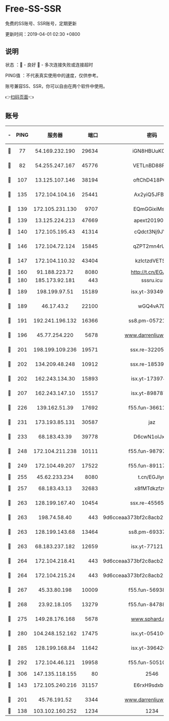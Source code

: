 # Free-SS-SSR

免费的SS账号、SSR账号，定期更新

更新时间：2019-04-01 02:30 +0800

## 说明

状态     ：🙂 - 良好 🙁 - 多次连接失败或连接超时

PING值   ：不代表真实使用中的速度，仅供参考。

账号兼容SS、SSR，你可以自由在两个软件中使用。

👉[扫码页面](https://liesauer.github.io/Free-SS-SSR/)👈

## 账号

|-|PING|服务器|端口|密码|加密方式|区域|
|:----:|:----:|:-----:|-----:|:----:|:----:|:----:|
|🙂|77|54.169.232.190|29634|iGN8HBUuK073|aes-256-cfb|SG|
|🙂|82|54.255.247.167|45776|VETLnBD88Rux|aes-256-cfb|SG|
|🙂|107|13.125.107.146|38194|oftChD418PCw|aes-256-cfb|KR|
|🙂|135|172.104.104.16|25441|Ax2yiQ5JFBT5|aes-256-cfb|JP|
|🙂|139|172.105.231.130|9707|EQmGGixiMszZ|aes-256-cfb|JP|
|🙂|139|13.125.224.213|47669|apext2019001|chacha20|KR|
|🙂|140|172.105.195.43|41314|cQdct3Nj9JVP|aes-256-cfb|JP|
|🙂|146|172.104.72.124|15845|qZPT2mn4rUFJ|aes-256-cfb|JP|
|🙂|147|172.104.110.32|43404|kzIctzdVETSB|aes-256-cfb|JP|
|🙂|160|91.188.223.72|8080|http://t.cn/EGJIyrl|rc4-md5|RU|
|🙂|180|185.173.92.181|443|sssru.icu|rc4-md5|RU|
|🙂|189|198.199.97.51|15189|isx.yt-39349533|aes-256-cfb|US|
|🙂|189|46.17.43.2|22100|wGQ4vA7D|aes-256-gcm|RU|
|🙂|191|192.241.196.132|16366|ss8.pm-05721802|aes-256-cfb|US|
|🙂|196|45.77.254.220|5678|www.darrenliuwei.com|aes-256-cfb|SG|
|🙂|201|198.199.109.236|19571|ssx.re-32205633|aes-256-cfb|US|
|🙂|202|134.209.48.248|10912|ssx.re-18539216|aes-256-cfb|US|
|🙂|202|162.243.134.30|15893|isx.yt-17397453|aes-256-cfb|US|
|🙂|207|162.243.147.10|15517|isx.yt-89878762|aes-256-cfb|US|
|🙂|226|139.162.51.39|17692|f55.fun-36611767|aes-256-cfb|SG|
|🙂|231|173.193.85.131|30587|jaz|aes-256-cfb|US|
|🙂|233|68.183.43.39|39778|D6cwN1oIJxeJ|aes-256-cfb|GB|
|🙂|248|172.104.211.238|10111|f55.fun-98797632|aes-256-cfb|US|
|🙂|249|172.104.49.207|17522|f55.fun-89117165|aes-256-cfb|SG|
|🙂|255|45.62.233.234|8080|t.cn/EGJIyrl|rc4-md5|CA|
|🙂|257|68.183.43.13|32683|x8fMTdkzfz00|aes-256-cfb|GB|
|🙂|263|128.199.167.40|10454|ssx.re-45565568|aes-256-cfb|SG|
|🙂|263|198.74.58.40|443|9d6cceaa373bf2c8acb22e60b6a58be6|aes-256-cfb|US|
|🙂|263|128.199.143.68|13464|ss8.pm-69337563|aes-256-cfb|SG|
|🙂|263|68.183.237.182|12659|isx.yt-77121174|aes-256-cfb|SG|
|🙂|264|172.104.218.41|443|9d6cceaa373bf2c8acb22e60b6a58be6|aes-256-cfb|US|
|🙂|264|172.104.215.24|443|9d6cceaa373bf2c8acb22e60b6a58be6|aes-256-cfb|US|
|🙂|267|45.33.80.198|10009|f55.fun-56938331|aes-256-cfb|US|
|🙂|268|23.92.18.105|13279|f55.fun-84788806|aes-256-cfb|US|
|🙂|275|149.28.176.168|5678|www.sphard.com|aes-256-cfb|AU|
|🙂|280|104.248.152.162|17475|isx.yt-05410663|aes-256-cfb|SG|
|🙂|285|128.199.168.84|11642|isx.yt-39642003|aes-256-cfb|SG|
|🙂|292|172.104.46.121|19958|f55.fun-50510285|aes-256-cfb|SG|
|🙂|306|147.135.118.155|80|2546|chacha20|US|
|🙂|143|172.105.240.216|31157|E6rxH9sdxbD6|aes-256-cfb|JP|
|🙂|201|45.76.191.52|3344|www.darrenliuwei.com|aes-256-cfb|JP|
|🙁|138|103.102.160.252|1234|1234|rc4-md5|JP|
